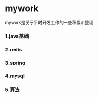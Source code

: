 # mywork
mywork是关于平时开发工作的一些积累和整理
### 1.java基础
### 2.redis
### 3.spring
### 4.mysql
### 5.[算法](https://github.com/chenshi178/mywork/tree/master/algorithm)
